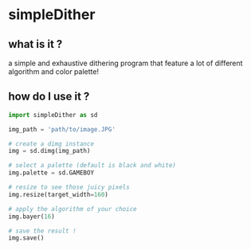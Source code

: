 # simpleDither
## what is it ?
a simple and exhaustive dithering program that feature a lot of different algorithm and color palette!

## how do I use it ?
```python
import simpleDither as sd

img_path = 'path/to/image.JPG'

# create a dimg instance
img = sd.dimg(img_path)

# select a palette (default is black and white)
img.palette = sd.GAMEBOY

# resize to see those juicy pixels
img.resize(target_width=160)

# apply the algorithm of your choice
img.bayer(16)

# save the result !
img.save()
```
